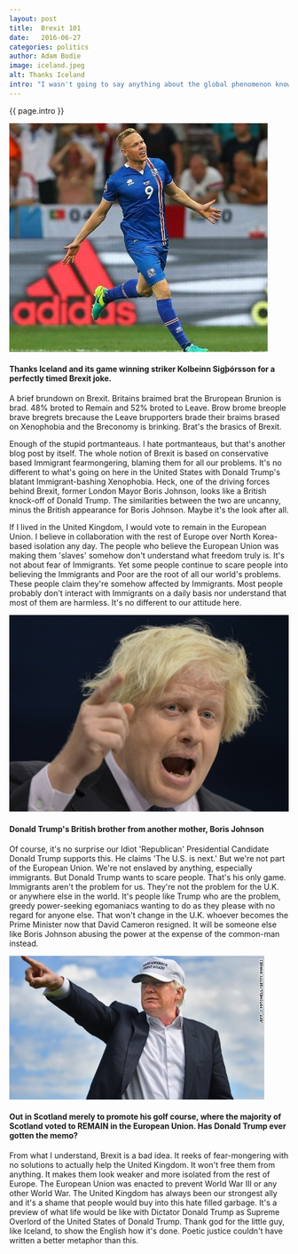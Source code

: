 ```yaml
---
layout: post
title:  Brexit 101
date:   2016-06-27
categories: politics
author: Adam Bodie
image: iceland.jpeg
alt: Thanks Iceland
intro: "I wasn't going to say anything about the global phenomenon known stupidly as 'Brexit,' it doesn't really affect me personally since I don't live in the United Kingdom.  It's really an issue out of my league.  But after seeing the English soccer team lose an epic upset to Iceland in Euro 2016, I've decided to say a few words based solely so I can use the following joke: England just brexited Euro 2016.  The timing couldn't be any better.  Here are my thoughts on Brexit."
---
```

<div class="article">
<p> {{ page.intro }}</p>
<div class="blog-pic">
		<img src="/img/iceland.jpeg" data-toggle="tooltip" title="Thanks Iceland and its game winning striker Kolbeinn Sigþórsson for a perfectly timed Brexit joke." class="image block img-responsive">
		<h4>Thanks Iceland and its game winning striker Kolbeinn Sigþórsson for a perfectly timed Brexit joke.</h4>
</div>
	<p>A brief brundown on Brexit.  Britains braimed brat the Bruropean Brunion is brad.  48% broted to Remain and 52% broted to Leave.  Brow brome breople brave bregrets brecause the Leave brupporters brade their braims brased on Xenophobia and the Breconomy is brinking.  Brat's the brasics of Brexit.</p>
	<p>Enough of the stupid portmanteaus.  I hate portmanteaus, but that's another blog post by itself.  The whole notion of Brexit is based on conservative based Immigrant fearmongering, blaming them for all our problems.  It's no different to what's going on here in the United States with Donald Trump's blatant Immigrant-bashing Xenophobia.  Heck, one of the driving forces behind Brexit, former London Mayor Boris Johnson, looks like a British knock-off of Donald Trump.  The similarities between the two are uncanny, minus the British appearance for Boris Johnson.  Maybe it's the look after all.</p>
	<p>If I lived in the United Kingdom, I would vote to remain in the European Union.  I believe in collaboration with the rest of Europe over North Korea-based isolation any day.  The people who believe the European Union was making them 'slaves' somehow don't understand what freedom truly is.  It's not about fear of Immigrants.  Yet some people continue to scare people into believing the Immigrants and Poor are the root of all our world's problems.  These people claim they're somehow affected by Immigrants.  Most people probably don't interact with Immigrants on a daily basis nor understand that most of them are harmless.  It's no different to our attitude here.</p>
<div class="blog-pic" style="float: left">
		<img src="/img/boris-johnson.jpg" data-toggle="tooltip" title="Donald Trump's British brother from another mother, Boris Johnson" class="image block img-responsive">
		<h4>Donald Trump's British brother from another mother, Boris Johnson</h4>
</div>
	<p>Of course, it's no surprise our Idiot 'Republican' Presidential Candidate Donald Trump supports this.  He claims 'The U.S. is next.'  But we're not part of the European Union.  We're not enslaved by anything, especially immigrants.  But Donald Trump wants to scare people.  That's his only game.  Immigrants aren't the problem for us.  They're not the problem for the U.K. or anywhere else in the world.  It's people like Trump who are the problem, greedy power-seeking egomaniacs wanting to do as they please with no regard for anyone else.  That won't change in the U.K. whoever becomes the Prime Minister now that David Cameron resigned.  It will be someone else like Boris Johnson abusing the power at the expense of the common-man instead.</p>
<div class="blog-pic">
		<img src="/img/trump-scotland.jpg" data-toggle="tooltip" title="Out in Scotland merely to promote his golf course, where the majority of Scotland voted to REMAIN in the European Union." class="image block img-responsive">
		<h4>Out in Scotland merely to promote his golf course, where the majority of Scotland voted to REMAIN in the European Union.  Has Donald Trump ever gotten the memo?</h4>
</div>
	<p>From what I understand, Brexit is a bad idea.  It reeks of fear-mongering with no solutions to actually help the United Kingdom.  It won't free them from anything.  It makes them look weaker and more isolated from the rest of Europe.  The European Union was enacted to prevent World War III or any other World War.  The United Kingdom has always been our strongest ally and it's a shame that people would buy into this hate filled garbage.  It's a preview of what life would be like with Dictator Donald Trump as Supreme Overlord of the United States of Donald Trump.  Thank god for the little guy, like Iceland, to show the English how it's done.  Poetic justice couldn't have written a better metaphor than this.</p>
</div>

